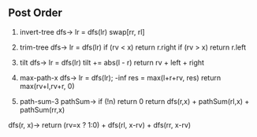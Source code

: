## Post Order
1. invert-tree
  dfs-> lr = dfs(lr)
    swap[rr, rl]

2. trim-tree
  dfs-> lr = dfs(lr)
    if (rv < x) return r.right
    if (rv > x) return r.left

3. tilt
  dfs-> lr = dfs(lr)
    tilt += abs(l - r)
    return rv + left + right

4. max-path-x
  dfs-> lr = dfs(lr);
    -inf res = max(l+r+rv, res)
      return   max(rv+l,rv+r, 0)
    
5. path-sum-3
  pathSum->
    if (!n) return 0
    return dfs(r,x) + pathSum(rl,x) + pathSum(rr,x)

  dfs(r, x)->
    return (rv=x ? 1:0) + dfs(rl, x-rv) + dfs(rr, x-rv)

